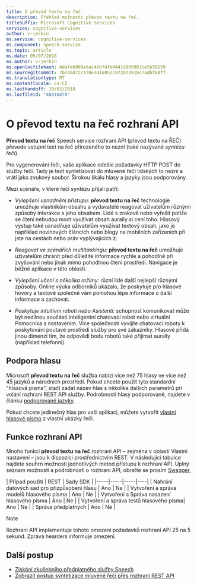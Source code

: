 ```yaml
---
title: O převod textu na řeč
description: Přehled možností převod textu na řeč.
titleSuffix: Microsoft Cognitive Services
services: cognitive-services
author: v-jerkin
ms.service: cognitive-services
ms.component: speech-service
ms.topic: article
ms.date: 05/07/2018
ms.author: v-jerkin
ms.openlocfilehash: 4dafab089e6ac4bbf4fb9441d995983ce5b58150
ms.sourcegitcommit: 7bc4a872c170e3416052c87287391bc7adbf84ff
ms.translationtype: MT
ms.contentlocale: cs-CZ
ms.lasthandoff: 10/02/2018
ms.locfileid: "48016870"
---
```

# <a name="about-the-text-to-speech-api"></a>O převod textu na řeč rozhraní API

**Převod textu na řeč** Speech service rozhraní API (převod textu na ŘEČ) převede vstupní text na řeč přirozeného to nezní (také nazývané *syntézu řeči*).

Pro vygenerování řeči, vaše aplikace odešle požadavky HTTP POST do služby řeči. Tady je text syntetizovat do mluvené řeči lidských to nezní a vrátí jako zvukový soubor. Širokou škálu hlasy a jazyky jsou podporovány.

Mezi scénáře, v které řeči syntézu přijali patří:

* *Vylepšení usnadnění přístupu:* **převod textu na řeč** technologie umožňuje vlastníkům obsahu a vydavatelé reagovat uživatelům různými způsoby interakce s jeho obsahem. Lidé s zrakově nebo vyřešit potíže se čtení nebudou moct využívat obsah aurally si cení toho. Hlasový výstup také usnadňuje uživatelům využívat textový obsah, jako je například novinových článcích nebo blogy na mobilních zařízeních při jste na cestách nebo práv vyplývajících z.

* *Reagovat ve scénářích multitaskingu:* **převod textu na řeč** umožňuje uživatelům chránit před důležité informace rychle a pohodlně při zvyšování nebo jinak mimo pohodlnou čtení prostředí. Navigace je běžné aplikace v této oblasti. 

* *Vylepšení učení s několika režimy:* různí lidé další nejlepší různými způsoby. Online výuka odborníků ukázalo, že poskytuje pro hlasové hovory a textové společně vám pomohou lépe informace o další informace a zachovat.

* *Poskytuje intuitivní roboti nebo Asistenti:* schopnost komunikovat může být nedílnou součástí inteligentní chatovací robot nebo virtuální Pomocníka s nastavením. Více společností vyvíjíte chatovací roboty k poskytování poutavé prostředí služby pro své zákazníky. Hlasové přidá jinou dimenzi tím, že odpovědi bodu robotů také přijímat aurally (například telefonní).

## <a name="voice-support"></a>Podpora hlasu

Microsoft **převod textu na řeč** služba nabízí více než 75 hlasy ve více než 45 jazyků a národních prostředí. Pokud chcete použít tyto standardní "hlasová písma", stačí zadat název hlas s několika dalších parametrů při volání rozhraní REST API služby. Podrobnosti hlasy podporované, najdete v článku [podporované jazyky](language-support.md#text-to-speech). 

Pokud chcete jedinečný hlas pro vaši aplikaci, můžete vytvořit [vlastní hlasové písmo](how-to-customize-voice-font.md) z vlastní ukázky řeči.

## <a name="api-capabilities"></a>Funkce rozhraní API

Mnoho funkcí **převod textu na řeč** rozhraní API – zejména v oblasti Vlastní nastavení – jsou k dispozici prostřednictvím REST. V následující tabulce najdete souhrn možností jednotlivých metod přístupu k rozhraní API. Úplný seznam možností a podrobnosti o rozhraní API, obraťte se prosím [Swagger](https://swagger/service/11ed9226-335e-4d08-a623-4547014ba2cc#/),

| Případ použití | REST | Sady SDK |
|-----|-----|-----|----|
| Nahrání datových sad pro přizpůsobení hlasu | Ano | Ne |
| Vytvoření a správa modelů hlasového písma | Ano | Ne |
| Vytvoření a Správa nasazení hlasového písma | Ano | Ne |
| Vytvoření a správa testů hlasového písma| Ano | Ne |
| Správa předplatných | Ano | Ne |

> [!NOTE]
> Rozhraní API implementuje tohoto omezení požadavků rozhraní API 25 na 5 sekund. Zpráva hearders informuje omezení.

## <a name="next-steps"></a>Další postup

* [Získání zkušebního předplatného služby Speech](https://azure.microsoft.com/try/cognitive-services/)
* [Zobrazit postup syntetizace mluvené řeči přes rozhraní REST API](how-to-text-to-speech.md)
